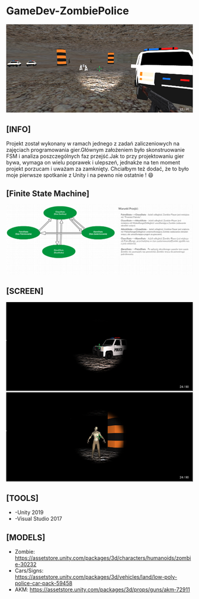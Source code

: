 # GameDev-ZombiePolice
![Game Screen](images/light.PNG)
## [INFO]
Projekt został wykonany w ramach jednego z zadań zaliczeniowych na zajęciach programowania gier.Głównym założeniem było skonstruowanie
FSM i analiza poszczególnych faz przejść.Jak to przy projektowaniu gier bywa, wymaga on wielu poprawek i ulepszeń, jednakże na ten moment projekt porzucam i uważam za zamknięty. Chciałbym też dodać, że to było moje pierwsze spotkanie z Unity i na pewno nie ostatnie ! :smile:
## [Finite State Machine]
![Finite State Machine](images/FSM.PNG)
## [SCREEN]
![Game Screen](images/darkPoliceCar.PNG)
![Game Screen](images/zombie.PNG)

## [TOOLS]
* -Unity 2019
* -Visual Studio 2017

## [MODELS]
* Zombie: https://assetstore.unity.com/packages/3d/characters/humanoids/zombie-30232
* Cars/Signs: https://assetstore.unity.com/packages/3d/vehicles/land/low-poly-police-car-pack-59458
* AKM: https://assetstore.unity.com/packages/3d/props/guns/akm-72911
